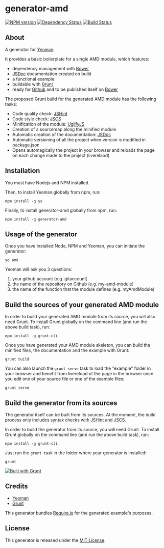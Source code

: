 generator-amd 
=============


[![NPM version](https://img.shields.io/npm/v/generator-amd.svg)](https://www.npmjs.com/package/generator-amd)
[![Dependency Status](https://david-dm.org/t1st3/generator-amd.png?theme=shields.io)](https://david-dm.org/t1st3/generator-amd)
[![Build Status](https://travis-ci.org/t1st3/generator-amd.png?branch=master)](https://travis-ci.org/t1st3/generator-amd)


About
-----------

A generator for [Yeoman](http://yeoman.io).

It provides a basic boilerplate for a single AMD module, which features:

* dependency management with [Bower](http://bower.io)
* [JSDoc](http://usejsdoc.org) documentation created on build
* a functional example
* buildable with [Grunt](http://gruntjs.com)
* ready for [Github](https://github.com) and to be published itself on [Bower](http://bower.io)


The proposed Grunt build for the generated AMD module has the following tasks:

* Code quality check: [JSHint](http://jshint.com)
* Code style check: [JSCS](https://npmjs.org/package/jscs)
* Minification of the module: [UglifyJS](http://marijn.haverbeke.nl/uglifyjs)
* Creation of a sourcemap along the minified module
* Automatic creation of the documentation: [JSDoc](http://usejsdoc.org)
* Automatic versioning of all the project when version is modified in package.json
* Opens automagically the project in your browser and reloads the page on each change made to the project (liverelaod)


Installation
-----------

You must have Nodejs and NPM installed. 

Then, to install Yeoman globally from npm, run:

```
npm install -g yo
```

Finally, to install generator-amd globally from npm, run:

```
npm install -g generator-amd
```




Usage of the generator
-----------

Once you have installed Node, NPM and Yeoman, you can initiate the generator:

```
yo amd
```

Yeoman will ask you 3 questions:

1. your github account (e.g. gitaccount)
2. the name of the repository on Github (e.g. my-amd-module)
3. the name of the function that the module defines (e.g. myAmdModule)


Build the sources of your generated AMD module
-----------

In order to build your generated AMD module from its source, you will also need Grunt. To install Grunt globally on the command line (and run the above build task), run:

```
npm install -g grunt-cli
```

Once you have generated your AMD module skeleton, you can build the minified files, the documentation and the example with Grunt:

```
grunt build
```

You can also launch the `grunt serve` task to load the "example" folder in your browser and benefit from livereload of the page in the browser once you edit one of your source file or one of the example files:

```
grunt serve
```


Build the generator from its sources
-----------

The generator itself can be built from its sources. At the moment, the build process only includes syntax checks with [JSHint](http://jshint.com) and [JSCS](https://npmjs.org/package/jscs).

In order to build the generator from its source, you will need Grunt. To install Grunt globally on the command line (and run the above build task), run:

```
npm install -g grunt-cli
```

Just run the `grunt task` in the folder where your generator is installed:

```
grunt
```

[![Built with Grunt](https://cdn.gruntjs.com/builtwith.png)](http://gruntjs.com/)



Credits
-----------

* [Yeoman](http://yeoman.io)
* [Grunt](http://gruntjs.com)

This generator bundles [Require.js](http://requirejs.org/) for the generated example's purposes.



License
-----------

This generator is released under the [MIT License](https://github.com/t1st3/generator-amd/blob/master/LICENSE).

